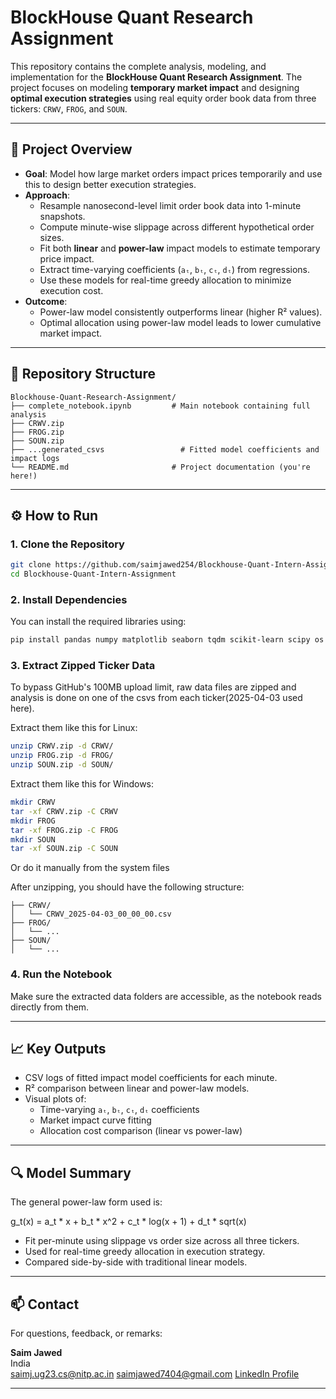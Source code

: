 # BlockHouse Quant Research Assignment

This repository contains the complete analysis, modeling, and implementation for the **BlockHouse Quant Research Assignment**. The project focuses on modeling **temporary market impact** and designing **optimal execution strategies** using real equity order book data from three tickers: `CRWV`, `FROG`, and `SOUN`.

---

## 🧠 Project Overview

- **Goal**: Model how large market orders impact prices temporarily and use this to design better execution strategies.
- **Approach**:
  - Resample nanosecond-level limit order book data into 1-minute snapshots.
  - Compute minute-wise slippage across different hypothetical order sizes.
  - Fit both **linear** and **power-law** impact models to estimate temporary price impact.
  - Extract time-varying coefficients (`aₜ`, `bₜ`, `cₜ`, `dₜ`) from regressions.
  - Use these models for real-time greedy allocation to minimize execution cost.
- **Outcome**:
  - Power-law model consistently outperforms linear (higher R² values).
  - Optimal allocation using power-law model leads to lower cumulative market impact.

---

## 📁 Repository Structure

```
Blockhouse-Quant-Research-Assignment/
├── complete_notebook.ipynb         # Main notebook containing full analysis
├── CRWV.zip
├── FROG.zip
├── SOUN.zip
├── ...generated_csvs                 # Fitted model coefficients and impact logs
└── README.md                       # Project documentation (you're here!)
```

---

## ⚙️ How to Run

### 1. Clone the Repository

```bash
git clone https://github.com/saimjawed254/Blockhouse-Quant-Intern-Assignment.git
cd Blockhouse-Quant-Intern-Assignment
```

### 2. Install Dependencies

You can install the required libraries using:

```bash
pip install pandas numpy matplotlib seaborn tqdm scikit-learn scipy os glob
```

### 3. Extract Zipped Ticker Data

To bypass GitHub's 100MB upload limit, raw data files are zipped and analysis is done on one of the csvs from each ticker(2025-04-03 used here).

Extract them like this for Linux:

```bash
unzip CRWV.zip -d CRWV/
unzip FROG.zip -d FROG/
unzip SOUN.zip -d SOUN/
```

Extract them like this for Windows:

```bash
mkdir CRWV
tar -xf CRWV.zip -C CRWV
mkdir FROG
tar -xf FROG.zip -C FROG
mkdir SOUN
tar -xf SOUN.zip -C SOUN
```

Or do it manually from the system files 

After unzipping, you should have the following structure:

```
├── CRWV/
│   └── CRWV_2025-04-03_00_00_00.csv
├── FROG/
│   └── ...
├── SOUN/
│   └── ...
```

### 4. Run the Notebook

Make sure the extracted data folders are accessible, as the notebook reads directly from them.

---

## 📈 Key Outputs

- CSV logs of fitted impact model coefficients for each minute.
- R² comparison between linear and power-law models.
- Visual plots of:
  - Time-varying `aₜ`, `bₜ`, `cₜ`, `dₜ` coefficients
  - Market impact curve fitting
  - Allocation cost comparison (linear vs power-law)

---

## 🔍 Model Summary

The general power-law form used is:

g_t(x) = a_t * x + b_t * x^2 + c_t * log(x + 1) + d_t * sqrt(x)

- Fit per-minute using slippage vs order size across all three tickers.
- Used for real-time greedy allocation in execution strategy.
- Compared side-by-side with traditional linear models.

---

## 📫 Contact

For questions, feedback, or remarks:

**Saim Jawed**  
India  
saimj.ug23.cs@nitp.ac.in
saimjawed7404@gmail.com
[LinkedIn Profile](https://linkedin.com/in/saim-jawed)

---
